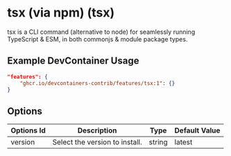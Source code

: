 
# tsx (via npm) (tsx)

tsx is a CLI command (alternative to node) for seamlessly running TypeScript & ESM, in both commonjs & module package types.

## Example DevContainer Usage

```json
"features": {
    "ghcr.io/devcontainers-contrib/features/tsx:1": {}
}
```

## Options

| Options Id | Description | Type | Default Value |
|-----|-----|-----|-----|
| version | Select the version to install. | string | latest |


